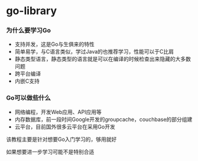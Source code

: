 # go-library

### 为什么要学习Go

- 支持并发，这是Go与生俱来的特性
- 简单易学，与C语言类似，学过Java的也推荐学习，性能可以于C比肩
- 静态类型语言，静态类型的语言就是可以在编译的时候检查出来隐藏的大多数问题
- 跨平台编译
- 内嵌C支持

### Go可以做些什么

- 网络编程，开发Web应用、API应用等
- 内存数据库，前一段时间Google开发的groupcache，couchbase的部分组建
- 云平台，目前国外很多云平台在采用Go开发



该教程主要是针对想要Go入门学习的，够用就好

如果想要进一步学习可能不是特别合适

